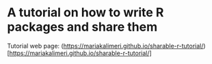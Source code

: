 A tutorial on how to write R packages and share them
==========

Tutorial web page: (https://mariakalimeri.github.io/sharable-r-tutorial/)[https://mariakalimeri.github.io/sharable-r-tutorial/]
